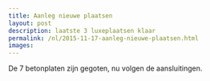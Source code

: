 ```yaml
---
title: Aanleg nieuwe plaatsen
layout: post
description: laatste 3 luxeplaatsen klaar
permalink: /nl/2015-11-17-aanleg-nieuwe-plaatsen.html
images: 
---
```


De 7 betonplaten zijn gegoten, nu volgen de aansluitingen.